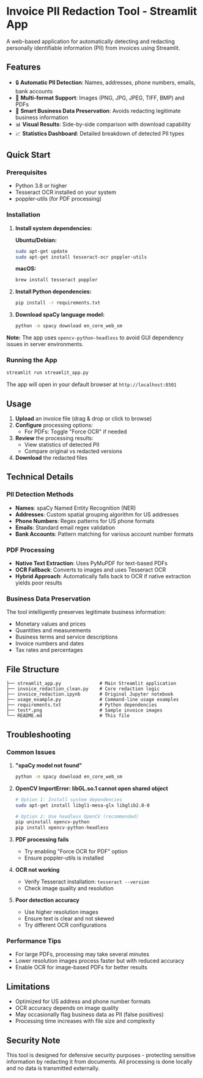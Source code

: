 # Invoice PII Redaction Tool - Streamlit App

A web-based application for automatically detecting and redacting personally identifiable information (PII) from invoices using Streamlit.

## Features

- 🔒 **Automatic PII Detection**: Names, addresses, phone numbers, emails, bank accounts
- 📄 **Multi-format Support**: Images (PNG, JPG, JPEG, TIFF, BMP) and PDFs
- 🎯 **Smart Business Data Preservation**: Avoids redacting legitimate business information
- 📊 **Visual Results**: Side-by-side comparison with download capability
- 📈 **Statistics Dashboard**: Detailed breakdown of detected PII types

## Quick Start

### Prerequisites

- Python 3.8 or higher
- Tesseract OCR installed on your system
- poppler-utils (for PDF processing)

### Installation

1. **Install system dependencies:**

   **Ubuntu/Debian:**
   ```bash
   sudo apt-get update
   sudo apt-get install tesseract-ocr poppler-utils
   ```

   **macOS:**
   ```bash
   brew install tesseract poppler
   ```

2. **Install Python dependencies:**
   ```bash
   pip install -r requirements.txt
   ```

3. **Download spaCy language model:**
   ```bash
   python -m spacy download en_core_web_sm
   ```

**Note:** The app uses `opencv-python-headless` to avoid GUI dependency issues in server environments.

### Running the App

```bash
streamlit run streamlit_app.py
```

The app will open in your default browser at `http://localhost:8501`

## Usage

1. **Upload** an invoice file (drag & drop or click to browse)
2. **Configure** processing options:
   - For PDFs: Toggle "Force OCR" if needed
3. **Review** the processing results:
   - View statistics of detected PII
   - Compare original vs redacted versions
4. **Download** the redacted files

## Technical Details

### PII Detection Methods

- **Names**: spaCy Named Entity Recognition (NER)
- **Addresses**: Custom spatial grouping algorithm for US addresses
- **Phone Numbers**: Regex patterns for US phone formats
- **Emails**: Standard email regex validation
- **Bank Accounts**: Pattern matching for various account number formats

### PDF Processing

- **Native Text Extraction**: Uses PyMuPDF for text-based PDFs
- **OCR Fallback**: Converts to images and uses Tesseract OCR
- **Hybrid Approach**: Automatically falls back to OCR if native extraction yields poor results

### Business Data Preservation

The tool intelligently preserves legitimate business information:
- Monetary values and prices
- Quantities and measurements
- Business terms and service descriptions
- Invoice numbers and dates
- Tax rates and percentages

## File Structure

```
├── streamlit_app.py              # Main Streamlit application
├── invoice_redaction_clean.py    # Core redaction logic
├── invoice_redaction.ipynb       # Original Jupyter notebook
├── usage_example.py              # Command-line usage examples
├── requirements.txt              # Python dependencies
├── test*.png                     # Sample invoice images
└── README.md                     # This file
```

## Troubleshooting

### Common Issues

1. **"spaCy model not found"**
   ```bash
   python -m spacy download en_core_web_sm
   ```

2. **OpenCV ImportError: libGL.so.1 cannot open shared object**
   ```bash
   # Option 1: Install system dependencies
   sudo apt-get install libgl1-mesa-glx libglib2.0-0
   
   # Option 2: Use headless OpenCV (recommended)
   pip uninstall opencv-python
   pip install opencv-python-headless
   ```

3. **PDF processing fails**
   - Try enabling "Force OCR for PDF" option
   - Ensure poppler-utils is installed

4. **OCR not working**
   - Verify Tesseract installation: `tesseract --version`
   - Check image quality and resolution

5. **Poor detection accuracy**
   - Use higher resolution images
   - Ensure text is clear and not skewed
   - Try different OCR configurations

### Performance Tips

- For large PDFs, processing may take several minutes
- Lower resolution images process faster but with reduced accuracy
- Enable OCR for image-based PDFs for better results

## Limitations

- Optimized for US address and phone number formats
- OCR accuracy depends on image quality
- May occasionally flag business data as PII (false positives)
- Processing time increases with file size and complexity

## Security Note

This tool is designed for defensive security purposes - protecting sensitive information by redacting it from documents. All processing is done locally and no data is transmitted externally.